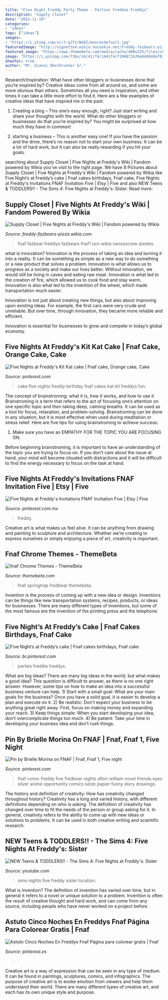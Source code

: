 ```yaml
---
title: "Five Night Freddy Party Theme - Parties Freddie Freddys"
description: "Supply closet"
date: "2022-11-19"
categories:
- "ideas"
tags: ["ideas"]
images:
- "https://i.ytimg.com/vi/J-qJfirNG0I/maxresdefault.jpg"
featuredImage: "http://vignette4.wikia.nocookie.net/freddy-fazbears-pizza/images/6/62/62.png/revision/latest?cb=20140825032125"
featured_image: "https://www.themebeta.com/media/cache/400x225/files/chrome/images/201802/20/cde442adf47374ef3f13caa55332a430.jpeg"
image: "https://i.pinimg.com/736x/14/41/f4/1441f4cf196871b26e6dd04def82005c--five-nights-at-freddys-birthday-cake-kit-kat-cakes.jpg"
ShowToc: true
author: "Mr. Gianni Oberbrunner Sr."
---
```



Research/Inspiration: What have other bloggers or businesses done that you’re inspired by?
Creative ideas come from all around us, and some are more obvious than others. Sometimes all you need is inspiration, and other times it can take a little more effort to find it. Here are a few examples of creative ideas that have inspired me in the past: 
1. Creating a blog – This one’s easy enough, right? Just start writing and share your thoughts with the world. What do other bloggers or businesses do that you’re inspired by? You might be surprised at how much they have in common! 

2. starting a business – This is another easy one! If you have the passion and the drive, there’s no reason not to start your own business. It can be a lot of hard work, but it can also be really rewarding if you hit your goals.

	

		
searching about Supply Closet | Five Nights at Freddy&#039;s Wiki | Fandom powered by Wikia you've visit to the right page. We have 8 Pictures about Supply Closet | Five Nights at Freddy&#039;s Wiki | Fandom powered by Wikia like Five Night’s at Freddy’s cake | Fnaf cakes birthdays, Fnaf cake, Five Nights at Freddy&#039;s Invitations FNAF Invitation Five | Etsy | Five and also NEW Teens &amp; TODDLERS!! - The Sims 4: Five Nights at Freddy&#039;s: Sister. Read more:
		
    
## Supply Closet | Five Nights At Freddy&#039;s Wiki | Fandom Powered By Wikia

<img loading=lazy src="http://vignette4.wikia.nocookie.net/freddy-fazbears-pizza/images/6/62/62.png/revision/latest?cb=20140825032125" onerror="this.onerror=null;this.src='https://tse4.mm.bing.net/th?id=OIP.Kw-0rHVoc7IHjGpQ1pbzJgHaDV&amp;pid=15.1';" alt="Supply Closet | Five Nights at Freddy&#039;s Wiki | Fandom powered by Wikia">

_Source: freddy-fazbears-pizza.wikia.com_

>fnaf fazbear freddys fazbears fnaf1 ucn wikia vanosscrew píxeles. 

	

what is innovation?
Innovation is the process of taking an idea and turning it into a reality. It can be something as simple as a new way to do something or a new product that solves a problem. Innovation is what allows us to progress as a society and make our lives better.
Without innovation, we would still be living in caves and eating raw meat. Innovation is what led to the creation of fire, which allowed us to cook food and stay warm. Innovation is also what led to the invention of the wheel, which made transportation much easier.

Innovation is not just about creating new things, but also about improving upon existing ideas. For example, the first cars were very crude and unreliable. But over time, through innovation, they became more reliable and efficient.

Innovation is essential for businesses to grow and compete in today’s global economy.

    
## Five Nights At Freddy&#039;s Kit Kat Cake | Fnaf Cake, Orange Cake, Cake

<img loading=lazy src="https://i.pinimg.com/736x/14/41/f4/1441f4cf196871b26e6dd04def82005c--five-nights-at-freddys-birthday-cake-kit-kat-cakes.jpg" onerror="this.onerror=null;this.src='https://tse4.mm.bing.net/th?id=OIP.e2q6VomzRvxHUu0N4o9aVQHaJ3&amp;pid=15.1';" alt="Five Nights at Freddy&#039;s Kit Kat cake | Fnaf cake, Orange cake, Cake">

_Source: pinterest.com_

>cake five nights freddy birthday fnaf cakes kat kit freddys fun. 

	

The concept of brainstroming: what it is, how it works, and how to use it
Brainstroming is a term that refers to the act of focusing one’s attention on one specific topic and then taking deep, calming breaths. It can be used as a tool for focus, relaxation, and problem-solving. Brainstroming can be done in any situation, but it is most effective when used during meditation or stress relief. Here are five tips for using brainstroming to achieve success:
1. Make sure you have an EMPATHY FOR THE TOPIC YOU ARE FOCUSING ON.

Before beginning brainstroming, it is important to have an understanding of the topic you are trying to focus on. If you don’t care about the issue at hand, your mind will become clouded with distractions and it will be difficult to find the energy necessary to focus on the task at hand.

    
## Five Nights At Freddy&#039;s Invitations FNAF Invitation Five | Etsy | Five

<img loading=lazy src="https://i.pinimg.com/736x/20/87/25/208725352974aaf327b8b4299b279bd1.jpg" onerror="this.onerror=null;this.src='https://tse4.mm.bing.net/th?id=OIP.-86sF1hrntVtU1ng8A-JsgHaHa&amp;pid=15.1';" alt="Five Nights at Freddy&#039;s Invitations FNAF Invitation Five | Etsy | Five">

_Source: pinterest.com.mx_

>freddy. 

	

Creative art is what makes us feel alive. It can be anything from drawing and painting to sculpture and architecture. Whether we’re creating to express ourselves or simply enjoying a piece of art, creativity is important.

    
## Fnaf Chrome Themes - ThemeBeta

<img loading=lazy src="https://www.themebeta.com/media/cache/400x225/files/chrome/images/201802/20/cde442adf47374ef3f13caa55332a430.jpeg" onerror="this.onerror=null;this.src='https://tse1.mm.bing.net/th?id=OIP.BnbHTPiW7QEQgAlltmfljgAAAA&amp;pid=15.1';" alt="fnaf Chrome Themes - ThemeBeta">

_Source: themebeta.com_

>fnaf springtrap fredbear themebeta. 

	

Invention is the process of coming up with a new idea or design. Inventions can be things like new transportation systems, recipes, products, or ideas for businesses. There are many different types of inventions, but some of the most famous are the invention of the printing press and the telephone.

    
## Five Night’s At Freddy’s Cake | Fnaf Cakes Birthdays, Fnaf Cake

<img loading=lazy src="https://i.pinimg.com/736x/12/fb/8e/12fb8e8b24680d0e8c2bd791e320b9c9.jpg" onerror="this.onerror=null;this.src='https://tse2.mm.bing.net/th?id=OIP.NDSNSM-QKCqIQgVMKzw_VgHaJ3&amp;pid=15.1';" alt="Five Night’s at Freddy’s cake | Fnaf cakes birthdays, Fnaf cake">

_Source: br.pinterest.com_

>parties freddie freddys. 

	

What are big ideas?
There are many big ideas in the world, but what makes a good idea? This question is difficult to answer, as there is no one right answer. However, some tips on how to make an idea into a successful business venture can help. 1) Start with a small goal: What are your main goals for the business? Once you have a solid goal, it is easier to develop a plan and execute on it. 2) Be realistic: Don’t expect your business to be anything great right away. First, focus on making money and expanding your reach. 3) Keep things simple: When you start developing your idea, don’t overcomplicate things too much. 4) Be patient: Take your time in developing your business idea and don’t rush things.

    
## Pin By Brielle Morina On FNAF | Fnaf, Fnaf 1, Five Night

<img loading=lazy src="https://i.pinimg.com/736x/42/30/a6/4230a6cdbe10b702484b5ad162887436.jpg" onerror="this.onerror=null;this.src='https://tse1.mm.bing.net/th?id=OIP._yJmnqpK7o04oBkBK41gMwHaKF&amp;pid=15.1';" alt="Pin by Brielle Morina on FNAF | Fnaf, Fnaf 1, Five night">

_Source: pinterest.com_

>fnaf comic freddy five fredbear nights afton william novel friends eyes silver anime opportunity comics seize papier funny story drawings. 

	

The history and definition of creativity: How has creativity changed throughout history?
Creativity has a long and varied history, with different definitions depending on who is asking. The definition of creativity has changed over time to fit the needs of the person or group asking for it. In general, creativity refers to the ability to come up with new ideas or solutions to problems. It can be used in both creative writing and scientific research.

    
## NEW Teens &amp; TODDLERS!! - The Sims 4: Five Nights At Freddy&#039;s: Sister

<img loading=lazy src="https://i.ytimg.com/vi/J-qJfirNG0I/maxresdefault.jpg" onerror="this.onerror=null;this.src='https://tse1.mm.bing.net/th?id=OIP.xDg2I7EsGHRda0aADgpergHaEK&amp;pid=15.1';" alt="NEW Teens &amp; TODDLERS!! - The Sims 4: Five Nights at Freddy&#039;s: Sister">

_Source: youtube.com_

>sims nights five freddy sister location. 

	

What is Invention?
The definition of invention has varied over time, but in general it refers to a novel or unique solution to a problem. Invention is often the result of creative thought and hard work, and can come from any source, including people who have never worked on a project before.

    
## Astuto Cinco Noches En Freddys Fnaf Página Para Colorear Gratis | Fnaf

<img loading=lazy src="https://i.pinimg.com/736x/4f/7d/e1/4f7de1dd291c49e7fc03cd188bd2d085.jpg" onerror="this.onerror=null;this.src='https://tse4.mm.bing.net/th?id=OIP.bQbiT16nKLLrw1qS02Dn1gHaHU&amp;pid=15.1';" alt="Astuto Cinco Noches En Freddys Fnaf Página para colorear gratis | Fnaf">

_Source: pinterest.es_

>. 

	

Creative art is a way of expression that can be seen in any type of medium. It can be found in paintings, sculptures, comics, and infographics. The purpose of creative art is to evoke emotion from viewers and help them understand their world. There are many different types of creative art, and each has its own unique style and purpose.

